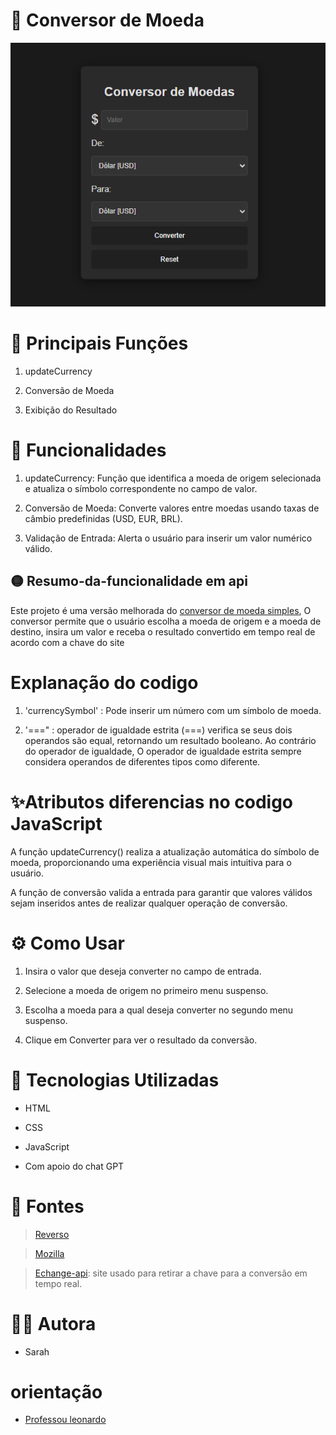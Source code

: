 # 💱 Conversor de Moeda

![banner](img/Captura%20de%20tela%202024-11-07%20084513.png)

# 💎 Principais Funções

1. updateCurrency
 
 
2. Conversão de Moeda
 
 
3. Exibição do Resultado

# 🚀 Funcionalidades

1. updateCurrency: Função que identifica a moeda de origem selecionada e atualiza o símbolo correspondente no campo de valor.
 
 
2. Conversão de Moeda: Converte valores entre moedas usando taxas de câmbio predefinidas (USD, EUR, BRL).
 
 
3. Validação de Entrada: Alerta o usuário para inserir um valor numérico válido.


## 🟡 Resumo-da-funcionalidade em api

Este projeto é uma versão melhorada do [conversor de moeda simples](https://github.com/SarahLSilva/ConversorDeMoeda.git), O conversor permite que o usuário escolha a moeda de origem e a moeda de destino, insira um valor e receba o resultado convertido em tempo real de acordo com a chave do site

# Explanação do codigo

 1.   'currencySymbol' : Pode inserir um número com um símbolo de moeda.

 2.   '===" :  operador de igualdade estrita (===) verifica se seus dois operandos são equal, retornando um resultado booleano. Ao contrário do operador de igualdade, O operador de igualdade estrita sempre considera operandos de diferentes tipos como diferente.

# ✨Atributos diferencias no codigo JavaScript

A função updateCurrency() realiza a atualização automática do símbolo de moeda, proporcionando uma experiência visual mais intuitiva para o usuário.
 
A função de conversão valida a entrada para garantir que valores válidos sejam inseridos antes de realizar qualquer operação de conversão.
 
# ⚙️ Como Usar

1. Insira o valor que deseja converter no campo de entrada.
 
 
2. Selecione a moeda de origem no primeiro menu suspenso.
 
 
3. Escolha a moeda para a qual deseja converter no segundo menu suspenso.
 
 
4. Clique em Converter para ver o resultado da conversão.

# 🧮 Tecnologias Utilizadas

- HTML

- CSS

- JavaScript

- Com apoio do chat GPT

# 📝 Fontes

> [Reverso](https://context.reverso.net/traducao/ingles-portugues/currency+symbol)

> [Mozilla](https://developer.mozilla.org/en-US/docs/Web/JavaScript/Reference/Operators/Strict_equality)

> [Echange-api](https://app.exchangerate-api.com/dashboard): site usado para retirar a chave para a conversão em tempo real.


# 👧🏻 Autora

- Sarah

# orientação

- [Professou leonardo](https://github.com/leonardossrocha)